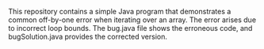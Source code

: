 This repository contains a simple Java program that demonstrates a common off-by-one error when iterating over an array. The error arises due to incorrect loop bounds.  The bug.java file shows the erroneous code, and bugSolution.java provides the corrected version.